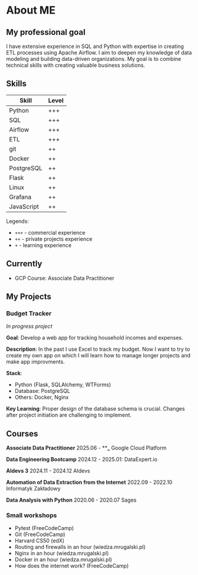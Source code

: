 # About ME

## My professional goal
I have extensive experience in SQL and Python with expertise in creating ETL processes using Apache Airflow.
I aim to deepen my knowledge of data modeling and building data-driven organizations. My goal is to combine technical skills with creating valuable business solutions.

## Skills
| Skill      | Level |
| ---------- | ----- |
| Python     | +++   |
| SQL        | +++   |
| Airflow    | +++   |
| ETL        | +++   |
| git        | ++    |
| Docker     | ++    |
| PostgreSQL | ++    |
| Flask      | ++    |
| Linux      | ++    |
| Grafana    | ++    |
| JavaScript | ++    |



Legends:
- `+++` - commercial experience
- `++`  - private projects experience
- `+`   - learning experience

## Currently
- GCP Course: Associate Data Practitioner


## My Projects

### Budget Tracker
*In progress project*

**Goal**: Develop a web app for tracking household incomes and expenses.

**Description**: 
In the past I use Excel to track my budget. Now I want to try to create my own app on which I will learn how to manage longer projects and make app improvments.

**Stack**:
- Python (Flask, SQLAlchemy, WTForms)
- Database: PostgreSQL
- Others: Docker, Nginx

**Key Learning**: Proper design of the database schema is crucial. Changes after project initiation are challenging to implement.


## Courses
**Associate Data Practitioner**
2025.06 - ****_**
Google Cloud Platform

**Data Engineering Bootcamp**
2024.12 - 2025.01: 
DataExpert.io 

**AIdevs 3**
2024.11 - 2024.12
AIdevs 

**Automation of Data Extraction from the Internet**
2022.09 - 2022.10 
Informatyk Zakładowy

**Data Analysis with Python**
2020.06 - 2020.07 
Sages 

### Small workshops
- Pytest (FreeCodeCamp)
- Git (FreeCodeCamp)
- Harvard CS50 (edX)
- Routing and firewalls in an hour (wiedza.mrugalski.pl)
- Nginx in an hour (wiedza.mrugalski.pl)
- Docker in an hour (wiedza.mrugalski.pl)
- How does the internet work? (FreeCodeCamp)